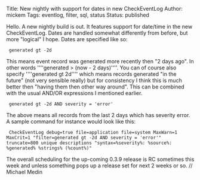Title: New nightly with support for dates in new CheckEventLog
Author: mickem
Tags: eventlog, filter, sql, status
Status: published

Hello. A new nightly build is out. It features support for date/time in
the new CheckEventLog. Dates are handled somewhat differently from
before, but more "logical" I hope. Dates are specified like so:

     generated gt -2d 

This means event record was generated more recently then "2 days ago".
In other words ''''generated &gt; (now - 2 days)''''. You can of course
also specify ''''generated gt 2d'''' which means records generated "in
the future" (not very sensible really) but for consistency I think this
is much better then "having them then other way around". This can be
combined with the usual AND/OR expressions I mentioned earlier.

     generated gt -2d AND severity = 'error' 

The above means all records from the last 2 days which has severity
error. A sample command for instance would look like this:

     CheckEventLog debug=true file=application file=system MaxWarn=1 MaxCrit=1 "filter=generated gt -2d AND severity = 'error'" truncate=800 unique descriptions "syntax=%severity%: %source%: %generated% %strings% (%count%)" 

The overall scheduling for the up-coming 0.3.9 release is RC sometimes
this week and unless something pops up a release set for next 2 weeks or
so. // Michael Medin
